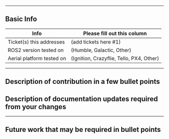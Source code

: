 <!-- Please fill out the following pull request template for non-trivial changes to help us process your PR faster and more efficiently.-->

---

## Basic Info

| Info | Please fill out this column |
| ------ | ----------- |
| Ticket(s) this addresses   | (add tickets here #1) |
| ROS2 version tested on | (Humble, Galactic, Other) |
| Aerial platform tested on | (Ignition, Crazyflie, Tello, PX4, Other) |

---

## Description of contribution in a few bullet points

<!--
* I added this neat new feature
* Also fixed a typo in a parameter name in as2_controller_manager
-->

## Description of documentation updates required from your changes

<!--
* Added new parameter, so need to add that to default configs and documentation page
* I added some capabilities, need to document them
-->

---

## Future work that may be required in bullet points

<!--
* I think there might be some optimizations to be made in ...
* I see alot of redundancy in this package, we might want to add a function `bool XYZ()` to reduce clutter
-->
